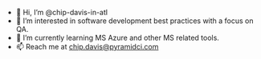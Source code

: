 - 👋 Hi, I’m @chip-davis-in-atl
- 👀 I’m interested in software development best practices with a focus on QA.
- 🌱 I’m currently learning MS Azure and other MS related tools.
- 📫 Reach me at chip.davis@pyramidci.com
